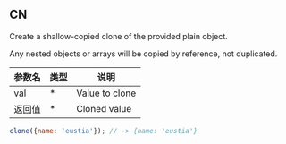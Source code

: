 ## CN

Create a shallow-copied clone of the provided plain object.

Any nested objects or arrays will be copied by reference, not duplicated.

|参数名|类型|说明|
|-----|----|---|
|val   |*   |Value to clone|
|返回值|*   |Cloned value  |

```javascript
clone({name: 'eustia'}); // -> {name: 'eustia'}
```

